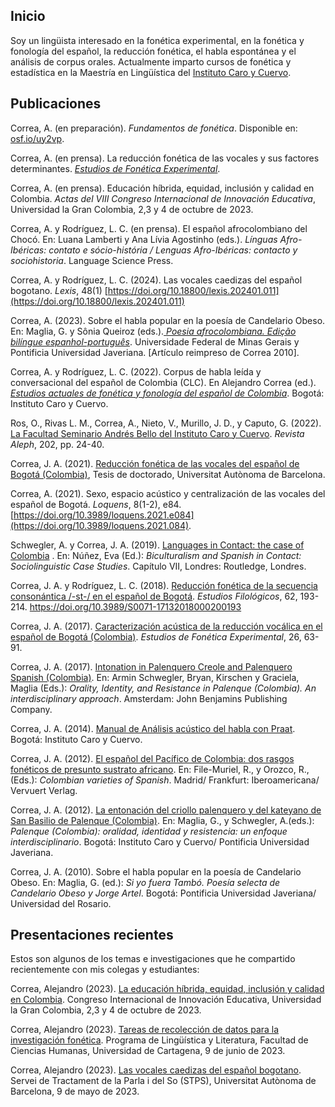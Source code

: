 ## Inicio

Soy un lingüista interesado en la fonética experimental, en la fonética y fonología del español, la reducción fonética, el habla espontánea y el análisis de corpus orales. Actualmente imparto cursos de fonética y estadística en la Maestría en Lingüística del [Instituto Caro y Cuervo](https://www.caroycuervo.gov.co/).



## Publicaciones

Correa, A. (en preparación). _Fundamentos de fonética_. Disponible en: [osf.io/uy2vp](osf.io/uy2vp).

Correa, A. (en prensa). La reducción fonética de las vocales y sus factores determinantes. [_Estudios de Fonética Experimental_](https://www.ub.edu/journalofexperimentalphonetics/).

Correa, A. (en prensa). Educación híbrida, equidad, inclusión y calidad en Colombia. _Actas del VIII Congreso Internacional de Innovación Educativa_, Universidad la Gran Colombia, 2,3 y 4 de octubre de 2023.

Correa, A. y Rodríguez, L. C. (en prensa). El español afrocolombiano del Chocó. En: Luana Lamberti y Ana Lívia Agostinho (eds.). _Línguas Afro-Ibéricas: contato e sócio-história / Lenguas Afro-Ibéricas: contacto y sociohistoria_. Language Science Press.

Correa, A. y Rodríguez, L. C. (2024). Las vocales caedizas del español bogotano. _Lexis_, 48(1) [https://doi.org/10.18800/lexis.202401.011](https://doi.org/10.18800/lexis.202401.011)

Correa, A. (2023). Sobre el habla popular en la poesía de Candelario Obeso. En: Maglia, G. y Sônia Queiroz (eds.).[ _Poesia afrocolombiana. Edição bilíngue espanhol-português_](https://www.editoraufmg.com.br/#/pages/ebook/998). Universidade Federal de Minas Gerais y Pontificia Universidad Javeriana. [Artículo reimpreso de Correa 2010].

Correa, A. y Rodríguez, L. C. (2022). Corpus de habla leída y conversacional del español de Colombia (CLC). En Alejandro Correa (ed.). [_Estudios actuales de fonética y fonología del español de Colombia_](https://selloeditorial.caroycuervo.gov.co/documentos/EstudiosActualesDeFonetica.pdf). Bogotá: Instituto Caro y Cuervo.

Ros, O., Rivas L. M., Correa, A., Nieto, V., Murillo, J. D., y Caputo, G. (2022). [La Facultad Seminario Andrés Bello del Instituto Caro y Cuervo](https://www.revistaaleph.com.co/images/ediciones_pdf/Revista_Aleph-202.pdf). _Revista Aleph_, 202, pp. 24-40.

Correa, J. A. (2021). [Reducción fonética de las vocales del español de Bogotá (Colombia)](http://hdl.handle.net/10803/673154), Tesis de doctorado, Universitat Autònoma de Barcelona.

Correa, A. (2021). Sexo, espacio acústico y centralización de las vocales del español de Bogotá. _Loquens_, 8(1-2), e84. [https://doi.org/10.3989/loquens.2021.e084](https://doi.org/10.3989/loquens.2021.084).

Schwegler, A. y Correa, J. A. (2019). [Languages in Contact: the case of Colombia](https://www.taylorfrancis.com/chapters/edit/10.4324/9781315100357-8/languages-contact-armin-schwegler-jos%C3%A9-alejandro-correa) . En: Núñez, Eva (Ed.): _Biculturalism and Spanish in Contact: Sociolinguistic Case Studies_. Capítulo VII, Londres: Routledge, Londres.

Correa, J. A. y Rodríguez, L. C. (2018). [Reducción fonética de la secuencia consonántica /-st-/ en el español de Bogotá](https://dx.doi.org/10.4067/S0071-17132018000200193). _Estudios Filológicos_, 62, 193-214. https://doi.org/10.3989/S0071-17132018000200193

Correa, J. A. (2017). [Caracterización acústica de la reducción vocálica en el español de Bogotá (Colombia)](https://www.ub.edu/journalofexperimentalphonetics/pdf-articles/XXVI-06-JACorrea.pdf). _Estudios de Fonética Experimental_, 26, 63-91.

Correa, J. A. (2017). [Intonation in Palenquero Creole and Palenquero Spanish (Colombia)](https://benjamins.com/catalog/coll.54.06cor). En: Armin Schwegler, Bryan, Kirschen y Graciela, Maglia (Eds.): _Orality, Identity, and Resistance in Palenque (Colombia). An interdisciplinary approach_. Amsterdam: John Benjamins Publishing Company.

Correa, J. A. (2014). [Manual de Análisis acústico del habla con Praat](http://bibliotecadigital.caroycuervo.gov.co/998/). Bogotá: Instituto Caro y Cuervo.

Correa, J. A. (2012). [El español del Pacífico de Colombia: dos rasgos fonéticos de presunto sustrato africano](https://doi.org/10.31819/9783954870196). En: File-Muriel, R., y Orozco, R., (Eds.): _Colombian varieties of Spanish_. Madrid/ Frankfurt: Iberoamericana/ Vervuert Verlag.

Correa, J. A. (2012). [La entonación del criollo palenquero y del kateyano de San Basilio de Palenque (Colombia)](http://bibliotecadigital.caroycuervo.gov.co/918/). En: Maglia, G., y Schwegler, A.(eds.): _Palenque (Colombia): oralidad, identidad y resistencia: un enfoque interdisciplinario_. Bogotá: Instituto Caro y Cuervo/ Pontificia Universidad Javeriana.

Correa, J. A. (2010). Sobre el habla popular en la poesía de Candelario Obeso. En: Maglia, G. (ed.): _Si yo fuera Tambó. Poesía selecta de Candelario Obeso y Jorge Artel_. Bogotá: Pontificia Universidad Javeriana/ Universidad del Rosario.

## Presentaciones recientes

Estos son algunos de los temas e investigaciones que he compartido recientemente con mis colegas y estudiantes:

Correa, Alejandro (2023). [La educación híbrida, equidad, inclusión y calidad en Colombia](https://jacorread.github.io/docs/eduhibrida/eduhibrida.html#/title-slide). Congreso Internacional de Innovación Educativa, Universidad la Gran Colombia, 2,3 y 4 de octubre de 2023. 

Correa, Alejandro (2023). [Tareas de recolección de datos para la investigación fonética](https://jacorread.github.io/docs/speechdata/speechdata.html#/title-slide). Programa de Lingüística y Literatura, Facultad de Ciencias Humanas, Universidad de Cartagena, 9 de junio de 2023.

Correa, Alejandro (2023). [Las vocales caedizas del español bogotano](https://jacorread.github.io/docs/afonas.html#/title-slide). Servei de Tractament de la Parla i del So (STPS), Universitat Autònoma de Barcelona, 9 de mayo de 2023.


